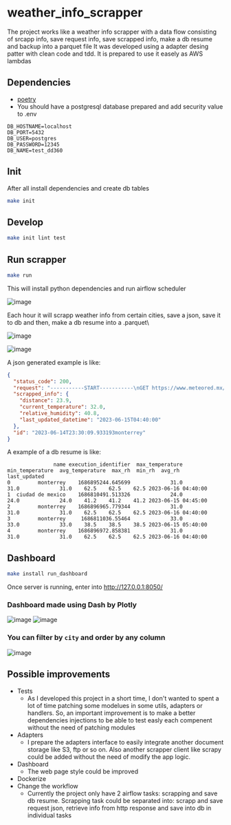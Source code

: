 # weather_info_scrapper

The project works like a weather info scrapper with a data flow consisting of srcapp info, save request info, save scrapped info, make a db resume and backup into a parquet file
It was developed using a adapter desing patter with clean code and tdd. It is prepared to use it easely as AWS lambdas

## Dependencies
- [poetry](https://python-poetry.org/docs/)
- You should have a postgresql database prepared and add security value to .env
```.env
DB_HOSTNAME=localhost
DB_PORT=5432
DB_USER=postgres
DB_PASSWORD=12345
DB_NAME=test_dd360
```
## Init
After all install dependencies and create db tables
```bash
make init
```
## Develop
```bash
make init lint test
```
## Run scrapper
```bash
make run
```

This will install python dependencies and run airflow scheduler

![image](https://github.com/HBaena/weather_info_scrapper/assets/39740586/9847cdf1-f240-4d0b-b615-df555674ffe6)

Each hour it will scrapp weather info from certain cities, save a json, save it to db and then, make a db resume into a .parquet\

![image](https://github.com/HBaena/weather_info_scrapper/assets/39740586/b58fe1af-0a26-4619-a9cd-f92629c63477)

![image](https://github.com/HBaena/weather_info_scrapper/assets/39740586/fe7c045b-25a1-4e09-b367-018f4d6be424)

A json generated example is like:
```json
{
  "status_code": 200,
  "request": "-----------START-----------\nGET https://www.meteored.mx/monterrey/historico\r\nUser-Agent: python-requests/2.31.0\r\nAccept-Encoding: gzip, deflate\r\nAccept: */*\r\nConnection: keep-alive\r\n\r\nNone",
  "scrapped_info": {
    "distance": 23.9,
    "current_temperature": 32.0,
    "relative_humidity": 40.8,
    "last_updated_datetime": "2023-06-15T04:40:00"
  },
  "id": "2023-06-14T23:30:09.933193monterrey"
}
```
A example of a db resume is like:
```
               name execution_identifier  max_temperature  min_temperature  avg_temperature  max_rh  min_rh  avg_rh        last_updated
0         monterrey    1686895244.645699             31.0             31.0             31.0    62.5    62.5    62.5 2023-06-16 04:40:00
1  ciudad de mexico    1686810491.513326             24.0             24.0             24.0    41.2    41.2    41.2 2023-06-15 04:45:00
2         monterrey    1686896965.779344             31.0             31.0             31.0    62.5    62.5    62.5 2023-06-16 04:40:00
3         monterrey     1686811036.55464             33.0             33.0             33.0    38.5    38.5    38.5 2023-06-15 05:40:00
4         monterrey    1686896972.858381             31.0             31.0             31.0    62.5    62.5    62.5 2023-06-16 04:40:00
```

## Dashboard
```bash
make install run_dashboard
```
Once server is running, enter into http://127.0.0.1:8050/
### Dashboard made using Dash by Plotly
![image](https://github.com/HBaena/weather_info_scrapper/assets/39740586/6e7c5f0b-053b-4cfc-ba97-97d87bd3d161)
![image](https://github.com/HBaena/weather_info_scrapper/assets/39740586/35599cee-1293-41e5-9e9d-8f849e025da3)
### You can filter by `city` and order by any column
![image](https://github.com/HBaena/weather_info_scrapper/assets/39740586/fd19258e-03d8-4603-858b-669e019f0a75)
 

## Possible improvements
- Tests
    - As I developed this project in a short time, I don't wanted to spent a lot of time patching some modelues in some utils, adapters or handlers. So, an important improvement is to make a better dependencies injections to be able to test easly each compenent without the need of patching modules 
- Adapters
    - I prepare the adapters interface to easily integrate another document storage like S3, ftp or so on. Also another scrapper client like scrapy could be added without the need of modify the app logic.
- Dashboard
    - The web page style could be improved
- Dockerize
- Change the workflow
    - Currently the project only have 2 airflow tasks: scrapping and save db resume. Scrapping task could be separated into: scrapp and save request json, retrieve info from http response and save into db in individual tasks